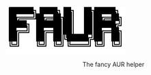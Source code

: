 
<img align="center" title="a title" alt="Alt text" src="ascii-.png">
<p align="center">
The fancy AUR helper
</p>
